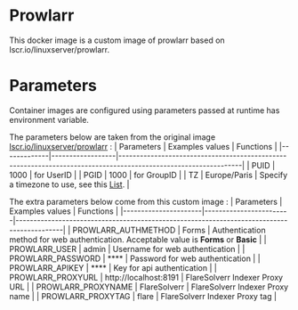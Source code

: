 # Prowlarr
This docker image is a custom image of prowlarr based on lscr.io/linuxserver/prowlarr.

# Parameters
Container images are configured using parameters passed at runtime has environment variable. 

The parameters below are taken from the original image [lscr.io/linuxserver/prowlarr](https://hub.docker.com/r/linuxserver/prowlarr) :
|  Parameters | Examples values  | Functions                                                                                                      |
|-------------|------------------|----------------------------------------------------------------------------------------------------------------|
| PUID        |  1000            | for UserID                                                                                                     |
| PGID        |  1000            | for GroupID                                                                                                    |
| TZ          |  Europe/Paris    | Specify a timezone to use, see this [List](https://en.wikipedia.org/wiki/List_of_tz_database_time_zones#List). |


The extra parameters below come from this custom image :
|  Parameters          | Examples values        | Functions                                                                                 |
|----------------------|------------------------|-------------------------------------------------------------------------------------------|
| PROWLARR_AUTHMETHOD  |  Forms                 | Authentication method for web authentication. Acceptable value is **Forms** or **Basic**  |
| PROWLARR_USER        |  admin                 | Username for web authentication                                                           |
| PROWLARR_PASSWORD    |  ****                  | Password for web authentication                                                           |
| PROWLARR_APIKEY      |  ****                  | Key for api authentication                                                                |
| PROWLARR_PROXYURL    |  http://localhost:8191 | FlareSolverr Indexer Proxy URL                                                            |
| PROWLARR_PROXYNAME   |  FlareSolverr          | FlareSolverr Indexer Proxy name                                                           |
| PROWLARR_PROXYTAG    |  flare                 | FlareSolverr Indexer Proxy tag                                                            |
